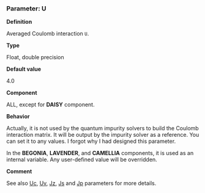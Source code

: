 ### Parameter: U

**Definition**

Averaged Coulomb interaction ``U``.

**Type**

Float, double precision

**Default value**

4.0

**Component**

ALL, except for **DAISY** component.

**Behavior**

Actually, it is not used by the quantum impurity solvers to build the Coulomb interaction matrix. It will be output by the impurity solver as a reference. You can set it to any values. I forgot why I had designed this parameter.

In the **BEGONIA**, **LAVENDER**, and **CAMELLIA** components, it is used as an internal variable. Any user-defined value will be overridden.

**Comment**

See also [Uc](p_uc.md), [Uv](p_uv.md), [Jz](p_jz.md), [Js](p_js.md) and [Jp](p_jp.md) parameters for more details.